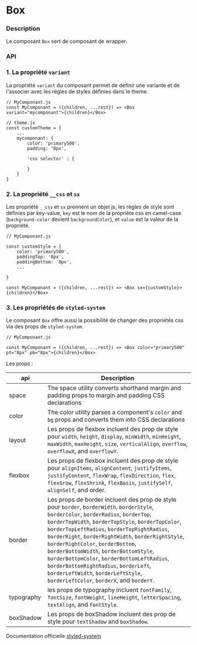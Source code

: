 # Box


### Description
Le composant `Box` sert de composant de wrapper.

### API

### 1. La propriété `variant`

La propriété `variant` du composant permet de définir une variante et de l'associer avec les règles de styles définies dans le theme.

```
// MyComponant.js
const MyComponant = ({children, ...rest}) => <Box variant="mycomponant">{children}</Box>
```
```
// theme.js
const customTheme = {
    ...
    mycomponant: {
        color: 'primary500',
        padding: '8px',

        'css selector' : {

        }
    }
}
```

### 2. La propriété `__css` et `sx`

Les propriété `__css` et `sx` prennent un objet js, les règles de style sont définies par key-value, `key` est le nom de la propriète css en camel-case (`background-color` devient `backgroundColor`), et `value` est la valeur de la propriété.


```
// MyComponant.js

const customStyle = {
    color: 'primary500',
    paddingTop: '8px',
    paddingBottom: '8px',
    ...

}

const MyComponant = ({children, ...rest}) => <Box sx={customStyle}>{children}</Box>
```

### 3. Les propriétés de `styled-system`
Le composant `Box` offre aussi la possibilité de changer des propriétés css via des props de `styled-system`.


```
// MyComponant.js

const MyComponant = ({children, ...rest}) => <Box color="primary500" pt="8px" pb="8px">{children}</Box>
```

Les props :

| api          | Description   |
|---------------|---|
|  space        |  The space utility converts shorthand margin and padding props to margin and padding CSS declarations |
|  color        |  The color utility parses a component's `color` and `bg` props and converts them into CSS declarations |
|  layout       |  Les props de flexbox incluent des prop de style pour `width`, `height`, `display`, `minWidth`, `minHeight`, `maxWidth`, `maxHeight`, `size`, `verticalAlign`, `overflow`, `overflowX`, and `overflowY`.|
|  flexbox      | Les props de flexbox incluent des prop de style pour `alignItems`, `alignContent`, `justifyItems`, `justifyContent`, `flexWrap`, `flexDirection`, `flex`, `flexGrow`, `flexShrink`, `flexBasis`, `justifySelf`, `alignSelf`, and order.  |
|  border       |  Les props de border incluent des prop de style pour `border`, `borderWidth`, `borderStyle`, `borderColor`, `borderRadius`, `borderTop`, `borderTopWidth`, `borderTopStyle`, `borderTopColor`, `borderTopLeftRadius`, `borderTopRightRadius`, `borderRight`, `borderRightWidth`, `borderRightStyle`, `borderRightColor`, `borderBottom`, `borderBottomWidth`, `borderBottomStyle`, `borderBottomColor`, `borderBottomLeftRadius`, `borderBottomRightRadius`, `borderLeft`, `borderLeftWidth`, `borderLeftStyle`, `borderLeftColor`, `borderX`, and `borderY`.  |
|  typography   | les props de typography incluent `fontFamily`, `fontSize`, `fontWeight`, `lineHeight`, `letterSpacing`, `textAlign`, and `fontStyle`.   |
|  boxShadow    |  Les props de boxShadow incluent des prop de style pour `textShadow` and `boxShadow`. |


Documentation officielle [styled-system](https://styled-system.com)